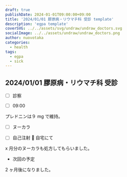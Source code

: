 ```yaml
---
draft: true
publishDate: 2024-01-01T09:00:00+09:00
title: '2024/01/01 膠原病・リウマチ科 受診 template'
description: 'egpa template'
coverSVG: ../../assets/svg/undraw/undraw_doctors.svg
socialImage: ../../assets/undraw/undraw_doctors.png
author: nuovotaka
categories:
  - health
tags:
  - egpa
  - sick
---
```


## 2024/01/01 膠原病・リウマチ科 受診

- [ ] 診察

- [ ] 09:00

プレドニンは９ mg で維持。

- [ ] ヌーカラ

- [ ] 自己注射 💉 自宅にて

x 月分のヌーカラも処方してもらいました。

- 次回の予定

2 ヶ月後になりました。
